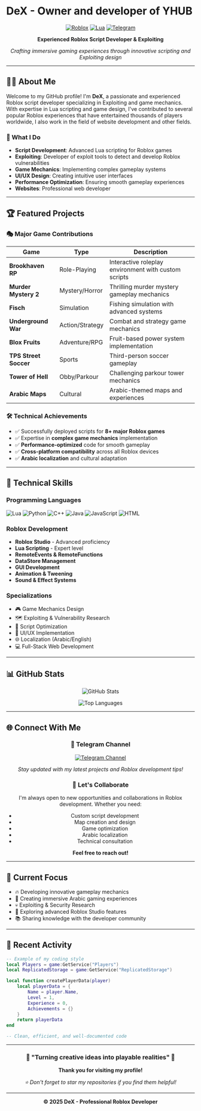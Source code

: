 # DeX - Owner and developer of YHUB

<div align="center">
  
[![Roblox](https://img.shields.io/badge/Roblox-00A2FF?style=for-the-badge&logo=roblox&logoColor=white)](https://www.roblox.com)
[![Lua](https://img.shields.io/badge/Lua-2C2D72?style=for-the-badge&logo=lua&logoColor=white)](https://www.lua.org)
[![Telegram](https://img.shields.io/badge/Telegram-2CA5E0?style=for-the-badge&logo=telegram&logoColor=white)](https://t.me/YHUB_16)

**Experienced Roblox Script Developer & Exploiting**
  
*Crafting immersive gaming experiences through innovative scripting and Exploiting design*

</div>

---

## 👨‍💻 About Me

Welcome to my GitHub profile! I'm **DeX**, a passionate and experienced Roblox script developer specializing in Exploiting and game mechanics. With expertise in Lua scripting and game design, I've contributed to several popular Roblox experiences that have entertained thousands of players worldwide, I also work in the field of website development and other fields.

### 🌟 What I Do
- **Script Development**: Advanced Lua scripting for Roblox games
- **Exploiting**: Developer of exploit tools to detect and develop Roblox vulnerabilities
- **Game Mechanics**: Implementing complex gameplay systems
- **UI/UX Design**: Creating intuitive user interfaces
- **Performance Optimization**: Ensuring smooth gameplay experiences
- **Websites**: Professional web developer

---

## 🏆 Featured Projects

### 🎭 **Major Game Contributions**

| Game | Type | Description |
|------|------|-------------|
| **Brookhaven RP** | Role-Playing | Interactive roleplay environment with custom scripts |
| **Murder Mystery 2** | Mystery/Horror | Thrilling murder mystery gameplay mechanics |
| **Fisch** | Simulation | Fishing simulation with advanced systems |
| **Underground War** | Action/Strategy | Combat and strategy game mechanics |
| **Blox Fruits** | Adventure/RPG | Fruit-based power system implementation |
| **TPS Street Soccer** | Sports | Third-person soccer gameplay |
| **Tower of Hell** | Obby/Parkour | Challenging parkour tower mechanics |
| **Arabic Maps** | Cultural | Arabic-themed maps and experiences |

### 🛠️ **Technical Achievements**
- ✅ Successfully deployed scripts for **8+ major Roblox games**
- ✅ Expertise in **complex game mechanics** implementation
- ✅ **Performance-optimized** code for smooth gameplay
- ✅ **Cross-platform compatibility** across all Roblox devices
- ✅ **Arabic localization** and cultural adaptation

---

## 🔧 Technical Skills

### **Programming Languages**
![Lua](https://img.shields.io/badge/Lua-Expert-2C2D72?style=flat-square&logo=lua)
![Python](https://img.shields.io/badge/Python-Expert-3776AB?style=flat-square&logo=python)
![C++](https://img.shields.io/badge/C++-Advanced-00599C?style=flat-square&logo=cplusplus)
![Java](https://img.shields.io/badge/Java-Advanced-ED8B00?style=flat-square&logo=java)
![JavaScript](https://img.shields.io/badge/JavaScript-Intermediate-F7DF1E?style=flat-square&logo=javascript)
![HTML](https://img.shields.io/badge/HTML5-Advanced-E34F26?style=flat-square&logo=html5)

### **Roblox Development**
- **Roblox Studio** - Advanced proficiency
- **Lua Scripting** - Expert level
- **RemoteEvents & RemoteFunctions**
- **DataStore Management**
- **GUI Development**
- **Animation & Tweening**
- **Sound & Effect Systems**

### **Specializations**
- 🎮 Game Mechanics Design
- 🗺️ Exploiting & Vulnerability Research
- 🔧 Script Optimization
- 🎨 UI/UX Implementation
- 🌐 Localization (Arabic/English)
- 💻 Full-Stack Web Development

---

## 📊 GitHub Stats

<div align="center">
  
![GitHub Stats](https://github-readme-stats.vercel.app/api?username=YourGitHubUsername&show_icons=true&theme=radical)

![Top Languages](https://github-readme-stats.vercel.app/api/top-langs/?username=YourGitHubUsername&layout=compact&theme=radical)

</div>

---

## 🌐 Connect With Me

<div align="center">

### 📱 **Telegram Channel**
[![Telegram Channel](https://img.shields.io/badge/YHUB__16-Join_Channel-2CA5E0?style=for-the-badge&logo=telegram)](https://t.me/YHUB_16)

*Stay updated with my latest projects and Roblox development tips!*

### 🤝 **Let's Collaborate**
I'm always open to new opportunities and collaborations in Roblox development. Whether you need:
- Custom script development
- Map creation and design
- Game optimization
- Arabic localization
- Technical consultation

**Feel free to reach out!**

</div>

---

## 🎯 Current Focus

- 🔥 Developing innovative gameplay mechanics
- 🌟 Creating immersive Arabic gaming experiences
- 💀 Exploiting & Security Research
- 🚀 Exploring advanced Roblox Studio features
- 📚 Sharing knowledge with the developer community

---

## 📝 Recent Activity

```lua
-- Example of my coding style
local Players = game:GetService("Players")
local ReplicatedStorage = game:GetService("ReplicatedStorage")

local function createPlayerData(player)
    local playerData = {
        Name = player.Name,
        Level = 1,
        Experience = 0,
        Achievements = {}
    }
    return playerData
end

-- Clean, efficient, and well-documented code
```

---

<div align="center">

### 🌟 **"Turning creative ideas into playable realities"** 🌟

**Thank you for visiting my profile!**

*⭐ Don't forget to star my repositories if you find them helpful!*

---

**© 2025 DeX - Professional Roblox Developer**

</div>
